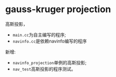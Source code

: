 # gauss-kruger projection
高斯投影，
- `main.cc`为自主编写的程序;
- `navinfo.cc`是依赖navinfo编写的程序

新增:
- `navinfo_projection`单例的高斯投影;
- `nav_test`高斯投影的程序测试。
